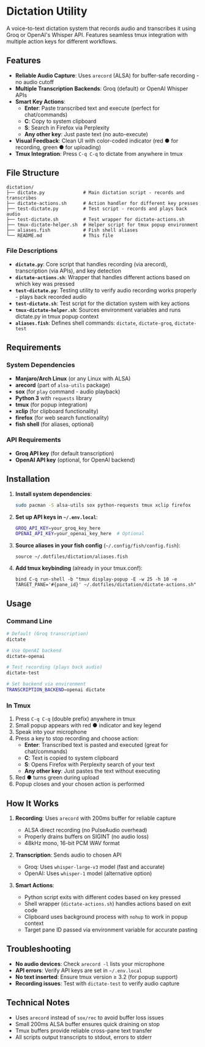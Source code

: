 # Dictation Utility

A voice-to-text dictation system that records audio and transcribes it using Groq or OpenAI's Whisper API. Features seamless tmux integration with multiple action keys for different workflows.

## Features

- **Reliable Audio Capture**: Uses `arecord` (ALSA) for buffer-safe recording - no audio cutoff
- **Multiple Transcription Backends**: Groq (default) or OpenAI Whisper APIs
- **Smart Key Actions**:
  - **Enter**: Paste transcribed text and execute (perfect for chat/commands)
  - **C**: Copy to system clipboard
  - **S**: Search in Firefox via Perplexity
  - **Any other key**: Just paste text (no auto-execute)
- **Visual Feedback**: Clean UI with color-coded indicator (red ● for recording, green ● for uploading)
- **Tmux Integration**: Press `C-q C-q` to dictate from anywhere in tmux

## File Structure

```
dictation/
├── dictate.py              # Main dictation script - records and transcribes
├── dictate-actions.sh      # Action handler for different key presses
├── test-dictate.py         # Test script - records and plays back audio
├── test-dictate.sh         # Test wrapper for dictate-actions.sh
├── tmux-dictate-helper.sh  # Helper script for tmux popup environment
├── aliases.fish            # Fish shell aliases
└── README.md               # This file
```

### File Descriptions

- **`dictate.py`**: Core script that handles recording (via arecord), transcription (via APIs), and key detection
- **`dictate-actions.sh`**: Wrapper that handles different actions based on which key was pressed
- **`test-dictate.py`**: Testing utility to verify audio recording works properly - plays back recorded audio
- **`test-dictate.sh`**: Test script for the dictation system with key actions
- **`tmux-dictate-helper.sh`**: Sources environment variables and runs dictate.py in tmux popup context
- **`aliases.fish`**: Defines shell commands: `dictate`, `dictate-groq`, `dictate-test`

## Requirements

### System Dependencies
- **Manjaro/Arch Linux** (or any Linux with ALSA)
- **arecord** (part of `alsa-utils` package)
- **sox** (for `play` command - audio playback)
- **Python 3** with `requests` library
- **tmux** (for popup integration)
- **xclip** (for clipboard functionality)
- **firefox** (for web search functionality)
- **fish shell** (for aliases, optional)

### API Requirements
- **Groq API key** (for default transcription)
- **OpenAI API key** (optional, for OpenAI backend)

## Installation

1. **Install system dependencies**:
   ```bash
   sudo pacman -S alsa-utils sox python-requests tmux xclip firefox
   ```

2. **Set up API keys in `~/.env.local`**:
   ```bash
   GROQ_API_KEY=your_groq_key_here
   OPENAI_API_KEY=your_openai_key_here  # Optional
   ```

3. **Source aliases in your fish config** (`~/.config/fish/config.fish`):
   ```fish
   source ~/.dotfiles/dictation/aliases.fish
   ```

4. **Add tmux keybinding** (already in your tmux.conf):
   ```tmux
   bind C-q run-shell -b "tmux display-popup -E -w 25 -h 10 -e TARGET_PANE='#{pane_id}' ~/.dotfiles/dictation/dictate-actions.sh"
   ```

## Usage

### Command Line
```bash
# Default (Groq transcription)
dictate

# Use OpenAI backend
dictate-openai

# Test recording (plays back audio)
dictate-test

# Set backend via environment
TRANSCRIPTION_BACKEND=openai dictate
```

### In Tmux
1. Press `C-q C-q` (double prefix) anywhere in tmux
2. Small popup appears with red ● indicator and key legend
3. Speak into your microphone
4. Press a key to stop recording and choose action:
   - **Enter**: Transcribed text is pasted and executed (great for chat/commands)
   - **C**: Text is copied to system clipboard
   - **S**: Opens Firefox with Perplexity search of your text
   - **Any other key**: Just pastes the text without executing
5. Red ● turns green during upload
6. Popup closes and your chosen action is performed

## How It Works

1. **Recording**: Uses `arecord` with 200ms buffer for reliable capture
   - ALSA direct recording (no PulseAudio overhead)
   - Properly drains buffers on SIGINT (no audio loss)
   - 48kHz mono, 16-bit PCM WAV format

2. **Transcription**: Sends audio to chosen API
   - Groq: Uses `whisper-large-v3` model (fast and accurate)
   - OpenAI: Uses `whisper-1` model (alternative option)

3. **Smart Actions**: 
   - Python script exits with different codes based on key pressed
   - Shell wrapper (`dictate-actions.sh`) handles actions based on exit code
   - Clipboard uses background process with `nohup` to work in popup context
   - Target pane ID passed via environment variable for accurate pasting

## Troubleshooting

- **No audio devices**: Check `arecord -l` lists your microphone
- **API errors**: Verify API keys are set in `~/.env.local`
- **No text inserted**: Ensure tmux version ≥ 3.2 (for popup support)
- **Recording issues**: Test with `dictate-test` to verify audio capture

## Technical Notes

- Uses `arecord` instead of `sox/rec` to avoid buffer loss issues
- Small 200ms ALSA buffer ensures quick draining on stop
- Tmux buffers provide reliable cross-pane text transfer
- All scripts output transcripts to stdout, errors to stderr